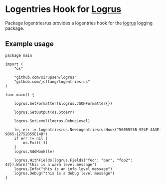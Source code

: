 # Logentries Hook for [Logrus](https://github.com/sirupsen/logrus)

Package logentriesrus provides a logentries hook for the [logrus] logging package.

## Example usage

```
package main

import (
    "os"

    "github.com/sirupsen/logrus"
    "github.com/jcftang/logentriesrus"
)

func main() {

    logrus.SetFormatter(&logrus.JSONFormatter{})

    logrus.SetOutput(os.Stderr)

    logrus.SetLevel(logrus.DebugLevel)

    le, err := logentriesrus.NewLogentriesrusHook("5605593B-9E4F-4A3E-9865-12752055E14B")
    if err != nil {
        os.Exit(-1)        
    }
    logrus.AddHook(le)

    logrus.WithFields(logrus.Fields{"foo": "bar", "foo2": 42}).Warn("this is a warn level message")
    logrus.Info("this is an info level message")
    logrus.Debug("this is a debug level message")
}
```

[logrus]: https://github.com/sirupsen/logrus
